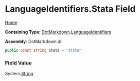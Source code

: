 <a name="_top"></a>

# LanguageIdentifiers\.Stata Field

[Home](../../../README.md#_top)

**Containing Type**: [DotMarkdown](../../README.md#_top)\.[LanguageIdentifiers](../README.md#_top)

**Assembly**: DotMarkdown\.dll

```csharp
public const string Stata = "stata"
```

### Field Value

System\.[String](https://docs.microsoft.com/en-us/dotnet/api/system.string)